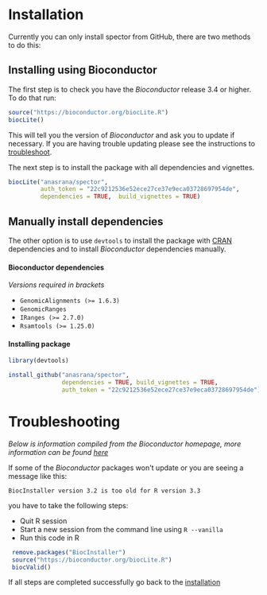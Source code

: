 # Installation

Currently you can only install spector from GitHub, there are two methods to do this:

## Installing using Bioconductor

The first step is to check you have the _Bioconductor_ release 3.4 or higher. To do that run:


```r
source("https://bioconductor.org/biocLite.R")
biocLite()
```

This will tell you the version of _Bioconductor_ and ask you to update if necessary. If you are having trouble updating please see the instructions to [troubleshoot](#troubleshooting).

The next step is to install the package with all dependencies and vignettes.

```r
biocLite("anasrana/spector", 
         auth_token = "22c9212536e52ece27ce37e9eca03728697954de", 
         dependencies = TRUE,  build_vignettes = TRUE)
```

## Manually install dependencies

The other option is to use `devtools` to install the package with [CRAN](https://cran.r-project.org) dependencies and to install _Bioconductor_ dependencies manually.

#### Bioconductor dependencies

_Versions required in brackets_

- `GenomicAlignments (>= 1.6.3)`
- `GenomicRanges`
- `IRanges (>= 2.7.0)`
- `Rsamtools (>= 1.25.0)`

#### Installing package

```r
library(devtools)

install_github("anasrana/spector", 
               dependencies = TRUE, build_vignettes = TRUE,
               auth_token = "22c9212536e52ece27ce37e9eca03728697954de") 
```



# Troubleshooting

_Below is information compiled from the Bioconductor homepage, more information can be found [here](http://www.bioconductor.org/install/#troubleshoot-bioconductor-packages)_

If some of the _Bioconductor_ packages won't update or you are seeing a message like this:

```
BiocInstaller version 3.2 is too old for R version 3.3
```

you have to take the following steps:

- Quit R session
- Start a new session from the command line using `R --vanilla`
- Run this code in R

```R
 remove.packages("BiocInstaller")
 source("https://bioconductor.org/biocLite.R")
 biocValid()
 ```

 If all steps are completed successfully go back to the [installation](#installation)
